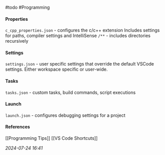 #todo #Programming 
#### Properties
`c_cpp_properties.json` - configures the c/c++ extension
Includes settings for paths, compiler settings and IntelliSense
`/**` - includes directories recursively
#### Settings
`settings.json` - user specific settings that override the default VSCode settings.
Either workspace specific or user-wide.
#### Tasks
`tasks.json` - custom tasks, build commands, script executions
#### Launch
`launch.json` - configures debugging settings for a project
#### References
[[Programming Tips]]
[[VS Code Shortcuts]]

_2024-07-24 16:41_